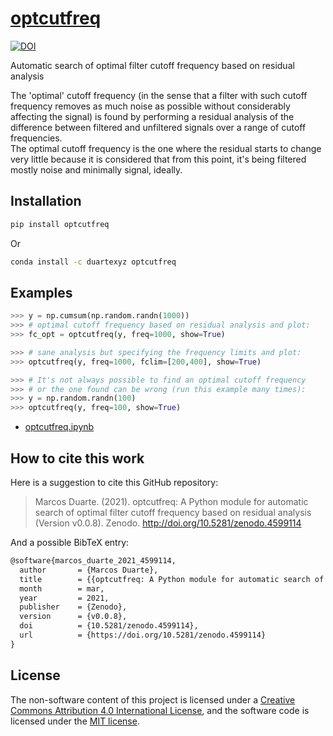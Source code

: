 # [optcutfreq](https://pypi.org/project/optcutfreq)

[![DOI](https://zenodo.org/badge/250840016.svg)](https://zenodo.org/badge/latestdoi/250840016)

Automatic search of optimal filter cutoff frequency based on residual analysis

The 'optimal' cutoff frequency (in the sense that a filter with such cutoff frequency removes as much noise as possible without considerably affecting the signal) is found by performing a residual analysis of the difference between filtered and unfiltered signals over a range of cutoff frequencies.  
The optimal cutoff frequency is the one where the residual starts to change very little because it is considered that from this point, it's being filtered mostly noise and minimally signal, ideally.

## Installation

```bash
pip install optcutfreq
```

Or

```bash
conda install -c duartexyz optcutfreq
```

## Examples

```python
>>> y = np.cumsum(np.random.randn(1000))
>>> # optimal cutoff frequency based on residual analysis and plot:
>>> fc_opt = optcutfreq(y, freq=1000, show=True)

>>> # sane analysis but specifying the frequency limits and plot:
>>> optcutfreq(y, freq=1000, fclim=[200,400], show=True)

>>> # It's not always possible to find an optimal cutoff frequency
>>> # or the one found can be wrong (run this example many times):
>>> y = np.random.randn(100)
>>> optcutfreq(y, freq=100, show=True)
```

- [optcutfreq.ipynb](https://github.com/demotu/optcutfreq/blob/master/docs/optcutfreq.ipynb)

## How to cite this work

Here is a suggestion to cite this GitHub repository:

> Marcos Duarte. (2021). optcutfreq: A Python module for automatic search of optimal filter cutoff frequency based on residual analysis (Version v0.0.8). Zenodo. http://doi.org/10.5281/zenodo.4599114

And a possible BibTeX entry:

```tex
@software{marcos_duarte_2021_4599114,
  author       = {Marcos Duarte},
  title        = {{optcutfreq: A Python module for automatic search of optimal filter cutoff frequency based on residual analysis}},
  month        = mar,
  year         = 2021,
  publisher    = {Zenodo},
  version      = {v0.0.8},
  doi          = {10.5281/zenodo.4599114},
  url          = {https://doi.org/10.5281/zenodo.4599114}
}
```

## License

The non-software content of this project is licensed under a [Creative Commons Attribution 4.0 International License](http://creativecommons.org/licenses/by/4.0/), and the software code is licensed under the [MIT license](https://opensource.org/licenses/mit-license.php).
